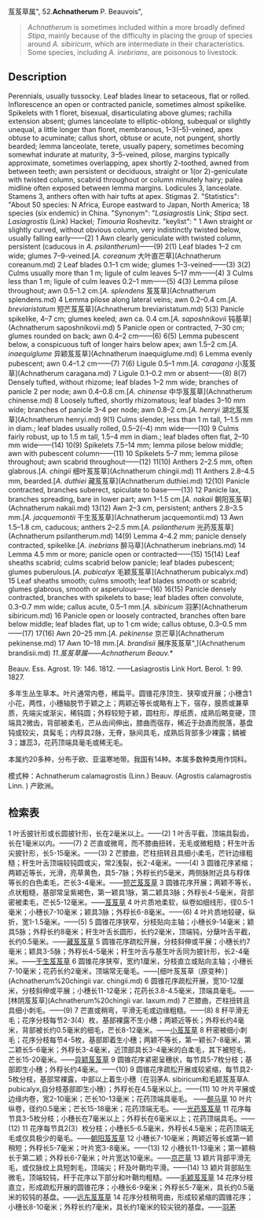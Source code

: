 芨芨草属",
52.**Achnatherum** P. Beauvois",

> *Achnatherum* is sometimes included within a more broadly defined *Stipa*, mainly because of the difficulty in placing the group of species around *A. sibiricum*, which are intermediate in their characteristics. Some species, including *A. inebrians*, are poisonous to livestock.

## Description
Perennials, usually tussocky. Leaf blades linear to setaceous, flat or rolled. Inflorescence an open or contracted panicle, sometimes almost spikelike. Spikelets with 1 floret, bisexual, disarticulating above glumes; rachilla extension absent; glumes lanceolate to elliptic-oblong, subequal or slightly unequal, a little longer than floret, membranous, 1–3(–5)-veined, apex obtuse to acuminate; callus short, obtuse or acute, not pungent, shortly bearded; lemma lanceolate, terete, usually papery, sometimes becoming somewhat indurate at maturity, 3–5-veined, pilose, margins typically approximate, sometimes overlapping, apex shortly 2-toothed, awned from between teeth; awn persistent or deciduous, straight or 1(or 2)-geniculate with twisted column, scabrid throughout or column minutely hairy; palea midline often exposed between lemma margins. Lodicules 3, lanceolate. Stamens 3, anthers often with hair tufts at apex. Stigmas 2.
  "Statistics": "About 50 species: N Africa, Europe eastward to Japan, North America; 18 species (six endemic) in China.
  "Synonym": "*Lasiagrostis* Link; *Stipa* sect. *Lasiagrostis* (Link) Hackel; *Timouria* Roshevitz.
  "keylist": "
1 Awn straight or slightly curved, without obvious column, very indistinctly twisted below, usually falling early——(2)
1 Awn clearly geniculate with twisted column, persistent (caducous in *A. psilantherum*)——(9)
2(1) Leaf blades 1–2 cm wide; glumes 7–9-veined.[*A. coreanum* 大叶直芒草](Achnatherum coreanum.md)
2 Leaf blades 0.1–1 cm wide; glumes 1–3-veined——(3)
3(2) Culms usually more than 1 m; ligule of culm leaves 5–17 mm——(4)
3 Culms less than 1 m; ligule of culm leaves 0.2–1 mm——(5)
4(3) Lemma pilose throughout; awn 0.5–1.2 cm.[*A. splendens* 芨芨草](Achnatherum splendens.md)
4 Lemma pilose along lateral veins; awn 0.2–0.4 cm.[*A. breviaristatum* 短芒芨芨草](Achnatherum breviaristatum.md)
5(3) Panicle spikelike, 4–7 cm; glumes keeled; awn ca. 0.4 cm.[*A. saposhnikovii* 钝基草](Achnatherum saposhnikovii.md)
5 Panicle open or contracted, 7–30 cm; glumes rounded on back; awn 0.4–2 cm——(6)
6(5) Lemma pubescent below, a conspicuous tuft of longer hairs below apex; awn 1.5–2 cm.[*A. inaequiglume* 异颖芨芨草](Achnatherum inaequiglume.md)
6 Lemma evenly pubescent; awn 0.4–1.2 cm——(7)
7(6) Ligule 0.5–1 mm.[*A. caragana* 小芨芨草](Achnatherum caragana.md)
7 Ligule 0.1–0.2 mm or absent——(8)
8(7) Densely tufted, without rhizome; leaf blades 1–2 mm wide; branches of panicle 2 per node; awn 0.4–0.8 cm.[*A. chinense* 中华芨芨草](Achnatherum chinense.md)
8 Loosely tufted, shortly rhizomatous; leaf blades 3–10 mm wide; branches of panicle 3–4 per node; awn 0.8–2 cm.[*A. henryi* 湖北芨芨草](Achnatherum henryi.md)
9(1) Culms slender, less than 1 m tall, 1–1.5 mm in diam.; leaf blades usually rolled, 0.5–2(–4) mm wide——(10)
9 Culms fairly robust, up to 1.5 m tall, 1.5–4 mm in diam.; leaf blades often flat, 2–10 mm wide——(14)
10(9) Spikelets 7.5–14 mm; lemma pilose below middle; awn with pubescent column——(11)
10 Spikelets 5–7 mm; lemma pilose throughout; awn scabrid throughout——(12)
11(10) Anthers 2–2.5 mm, often glabrous.[*A. chingii* 细叶芨芨草](Achnatherum chingii.md)
11 Anthers 2.8–4.5 mm, bearded.[*A. duthiei* 藏芨芨草](Achnatherum duthiei.md)
12(10) Panicle contracted, branches suberect, spiculate to base——(13)
12 Panicle lax, branches spreading, bare in lower part; awn 1–1.5 cm.[*A. nakaii* 朝阳芨芨草](Achnatherum nakaii.md)
13(12) Awn 2–3 cm, persistent; anthers 2.8–3.5 mm.[*A. jacquemontii* 干生芨芨草](Achnatherum jacquemontii.md)
13 Awn 1.5–1.8 cm, caducous; anthers 2–2.5 mm.[*A. psilantherum* 光药芨芨草](Achnatherum psilantherum.md)
14(9) Lemma 4–4.2 mm; panicle densely contracted, spikelike.[*A. inebrians* 醉马草](Achnatherum inebrians.md)
14 Lemma 4.5 mm or more; panicle open or contracted——(15)
15(14) Leaf sheaths scabrid; culms scabrid below panicle; leaf blades pubescent; glumes puberulous.[*A. pubicalyx* 毛颖芨芨草](Achnatherum pubicalyx.md)
15 Leaf sheaths smooth; culms smooth; leaf blades smooth or scabrid; glumes glabrous, smooth or asperulous——(16)
16(15) Panicle densely contracted, branches with spikelets to base; leaf blades often convolute, 0.3–0.7 mm wide; callus acute, 0.5–1 mm.[*A. sibiricum* 羽茅](Achnatherum sibiricum.md)
16 Panicle open or loosely contracted, branches often bare below middle; leaf blades flat, up to 1 cm wide; callus obtuse, 0.3–0.5 mm——(17)
17(16) Awn 20–25 mm.[*A. pekinense* 京芒草](Achnatherum pekinense.md)
17 Awn 10–18 mm.[*A. brandisii* 展序芨芨草",](Achnatherum brandisii.md)
**11.芨芨草属*——Achnatherum Beauv.**

Beauv. Ess. Agrost. 19: 146. 1812. ——Lasiagrostis Link Hort. Berol. 1: 99. 1827.

多年生丛生草本。叶片通常内卷，稀扁平。圆锥花序顶生、狭窄或开展；小穗含1小花，两性，小穗轴脱节于颖之上；两颖近等长或略有上下，宿存，膜质或兼草质，先端尖或渐尖，稀钝圆；外稃较短于颖，圆柱形，厚纸质，成熟后略变硬，顶端具2微齿，背部被柔毛，芒从齿间伸出，膝曲而宿存，稀近于劲直而脱落，基盘钝或较尖，具髯毛；内稃具2脉，无脊，脉间具毛，成熟后背部多少裸露；鳞被3；雄蕊3，花药顶端具毫毛或稀无毛。

本属约20多种，分布于欧、亚温寒地带。我国有14种。本属多数种类用作饲料。

模式种：Achnatherum calamagrostis (Linn.) Beauv. (Agrostis calamagrostis Linn. ) 产欧洲。

## 检索表

1 叶舌披针形或长圆披针形，长在2毫米以上。——(2)
1 叶舌平截，顶端具裂齿，长在1毫米以内。——(7)
2 芒直或微弯，而不膝曲扭转，无毛或微粗糙；秆生叶舌尖披针形，长5-15毫米。——(3)
2 芒膝曲，芒柱扭转且具细小柔毛，芒针边缘粗糙；秆生叶舌顶端较钝圆或尖，常2浅裂，长2-4毫米。——(4)
3 圆锥花序紧缩；两颖近等长，光滑，亮草黄色，具5-7脉；外稃长约5毫米，两侧脉附近具与稃体等长的白色柔毛，芒长3-4毫米。——[短芒芨芨草](Achnatherum%20breviaristatum.md)
3 圆锥花序开展；两颖不等长，点状粗糙，基部常呈紫褐色，第一颖具1脉，第二颖具3脉；外稃长4-5毫米，背部密被柔毛，芒长5-12毫米。——[芨芨草](Achnatherum%20splendens.md)
4 叶片质地柔软，纵卷如细线形，径0.5-1毫米；小穗长7-10毫米；颖具3脉；外稃长6-8毫米。——(6)
4 叶片质地较硬，纵折，宽1-1.5毫米。——(5)
5 圆锥花序狭窄，分枝贴向主轴；小穗长9-14毫米；颖具5脉；外稃长约8毫米；秆生叶舌长圆形，长约2毫米，顶端钝，分蘖叶舌平截，长约0.5毫米。——[藏芨芨草](Achnatherum%20duthiei.md)
5 圆锥花序疏松开展，分枝斜伸或平展；小穗长约7毫米；颖具3-5脉；外稃长4-5毫米；秆生叶舌与基生叶舌同为披针形，长2-4毫米。——[干生芨芨草](Achnatherum%20jacquemontii.md)
6 圆锥花序狭窄，宽约1厘米，分枝直立或贴向主轴；小穗长7-10毫米；花药长约2毫米，顶端常无毫毛。——[细叶芨芨草（原变种）](Achnatherum%20chingii var. chingii.md)
6 圆锥花序疏松开展，宽10-12厘米，分枝斜伸或平展；小穗长11-12毫米；花药长3.8-4.5毫米，顶端具毫毛。——[林阴芨芨草](Achnatherum%20chingii var. laxum.md)
7 芒膝曲，芒柱扭转且具细小刺毛。——(9)
7 芒直或稍弯，平滑无毛或边缘粗糙。——(8)
8 秆平滑无毛；花序分枝每节2-3(4）枚，基部裸露不生小穗；两颖近等长；外稃长约4毫米，背部被长约0.5毫米的细毛，芒长8-12毫米。——[小芨芨草](Achnatherum%20caragana.md)
8 秆密被细小刺毛；花序分枝每节4-5枚，基部即着生小穗；两颖不等长，第一颖长7-8毫米，第二颖长5-6毫米；外稃长3-4毫米，近顶部具长3-4毫米的白柔毛，其下被短毛，芒长15-20毫米。——[异颖芨芨草](Achnatherum%20inaequiglume.md)
9 圆锥花序紧密呈穗状，每节具5-7枚分枝；基部即生小穗；外稃长约4毫米。——(10)
9 圆锥花序疏松开展或较紧缩，每节具2-5枚分枝，基部常裸露，中部以上着生小穗（在羽茅A. sibiricum和毛颖芨芨草A. pubicalyx,自分枝基部即生小穗）；外稃长在4.5毫米以上。——(11)
10 叶片平展或边缘内卷，宽2-10毫米；芒长10-13毫米；花药顶端具毫毛。 ——[醉马草](Achnatherum%20inebrians.md)
10 叶片纵卷，径约0.5毫米；芒长15-18毫米；花药顶端无毛。——[光药芨芨草](Achnatherum%20psilantherum.md)
11 花序每节具3-5枚分枝；小穗长在7毫米以上；外稃长在6毫米以上；花药顶端具毛。——(12)
11 花序每节具2(3）枚分枝；小穗长5-6.5毫米，外稃长4.5毫米；花药顶端无毛或仅具极少的毫毛。——[朝阳芨芨草](Achnatherum%20nakaii.md)
12 小穗长7-10毫米；两颖近等长或第一颖稍短；外稃长5-7毫米；叶片宽3-8毫米。——(13)
12 小穗长11-13毫米；第一颖稍长于第二颖；外稃长6-7毫米；叶片宽达10毫米。——[京芒草](Achnatherum%20pekinense.md)
13 颖片背部平滑无毛，或仅脉纹上具短刺毛，顶端尖；秆及叶鞘均平滑。——(14)
13 颖片背部贴生微毛，顶端较钝，秆于花序以下部分和叶鞘均粗糙。——[毛颖芨芨草](Achnatherum%20pubicalyx.md)
14 花序分枝直立，形成疏松开展的圆锥花序；小穗长6-9毫米；外稃长5-7毫米，具长约0.5毫米的较钝的基盘。——[远东芨芨草](Achnatherum%20extremiorientale.md)
14 花序分枝稍弯曲，形成较紧缩的圆锥花序；小穗长8-10毫米；外稃长约7毫米，具长约1毫米的较尖锐的基盘。——[羽茅](Achnatherum%20sibiricum.md)

